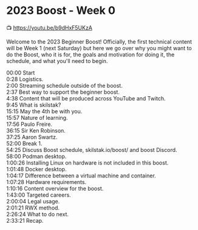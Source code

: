 # 2023 Boost - Week 0

📺 <https://youtu.be/b9dHxF5UKzA>

Welcome to the 2023 Beginner Boost! Officially, the first technical content will be Week 1 (next Saturday) but here we go over why you might want to do the Boost, who it is for, the goals and motivation for doing it, the schedule, and what you'll need to begin.

00:00     Start  
0:28      Logistics.  
2:00      Streaming schedule outside of the boost.  
2:37      Best way to support the beginner boost.  
4:38      Content that will be produced across YouTube and Twitch.  
9:45      What is skilstak?  
15:15    May the 4th be with you.  
15:57    Nature of learning.  
17:56    Paulo Freire.  
36:15    Sir Ken Robinson.  
37:25    Aaron Swartz.  
52:00    Break 1.  
54:25    Discuss Boost schedule, skilstak.io/boost/ and boost Discord.  
58:00    Podman desktop.  
1:00:26 Installing Linux on hardware is not included in this boost.  
1:01:48 Docker desktop.  
1:04:17 Difference between a virtual machine and container.  
1:07:28 Hardware requirements.  
1:10:16 Content overview for the boost.  
1:43:00 Targeted careers.  
2:00:04 Legal usage.  
2:01:21 RWX method.  
2:26:24 What to do next.  
2:33:21 Recap.  
